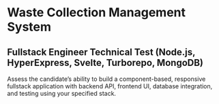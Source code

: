# Waste Collection Management System
## Fullstack Engineer Technical Test (Node.js, HyperExpress, Svelte, Turborepo, MongoDB)
Assess the candidate’s ability to build a component-based, responsive fullstack application with backend API, frontend UI, database integration, and testing using your specified stack.
